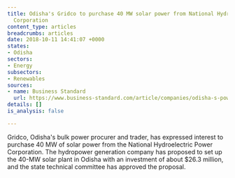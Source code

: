 ```yaml
---
title: Odisha's Gridco to purchase 40 MW solar power from National Hydroelectric Power
  Corporation
content_type: articles
breadcrumbs: articles
date: 2018-10-11 14:41:07 +0000
states:
- Odisha
sectors:
- Energy
subsectors:
- Renewables
sources:
- name: Business Standard
  url: https://www.business-standard.com/article/companies/odisha-s-power-trader-gridco-to-buy-40-mw-solar-power-from-nhpc-s-project-118100401148_1.html
details: []
is_analysis: false

---
```

Gridco, Odisha's bulk power procurer and trader, has expressed interest to purchase 40 MW of solar power from the National Hydroelectric Power Corporation. The hydropower generation company has proposed to set up the 40-MW solar plant in Odisha with an investment of about $26.3 million, and the state technical committee has approved the proposal. 